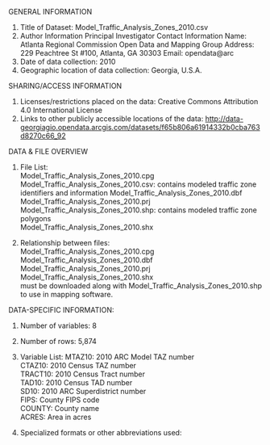 GENERAL INFORMATION

1. Title of Dataset: Model_Traffic_Analysis_Zones_2010.csv
2. Author Information
Principal Investigator Contact Information
Name: Atlanta Regional Commission Open Data and Mapping Group
Address: 229 Peachtree St #100, Atlanta, GA 30303
Email: opendata@arc
3. Date of data collection: 2010
4. Geographic location of data collection: Georgia, U.S.A. 

SHARING/ACCESS INFORMATION

1. Licenses/restrictions placed on the data: Creative Commons Attribution 4.0 International License
2. Links to other publicly accessible locations of the data: http://data-georgiagio.opendata.arcgis.com/datasets/f65b806a61914332b0cba763d8270c66_92

DATA & FILE OVERVIEW

1. File List:  
Model_Traffic_Analysis_Zones_2010.cpg  
Model_Traffic_Analysis_Zones_2010.csv: contains modeled traffic zone identifiers and information
Model_Traffic_Analysis_Zones_2010.dbf  
Model_Traffic_Analysis_Zones_2010.prj  
Model_Traffic_Analysis_Zones_2010.shp: contains modeled traffic zone polygons  
Model_Traffic_Analysis_Zones_2010.shx  

2. Relationship between files:  
Model_Traffic_Analysis_Zones_2010.cpg  
Model_Traffic_Analysis_Zones_2010.dbf  
Model_Traffic_Analysis_Zones_2010.prj  
Model_Traffic_Analysis_Zones_2010.shx  
must be downloaded along with Model_Traffic_Analysis_Zones_2010.shp to use in mapping software.  

DATA-SPECIFIC INFORMATION:

1. Number of variables: 8

2. Number of rows: 5,874

3. Variable List: 
MTAZ10: 2010 ARC Model TAZ number  
CTAZ10: 2010 Census TAZ number  
TRACT10: 2010 Census Tract number  
TAD10: 2010 Census TAD number  
SD10: 2010 ARC Superdistrict number  
FIPS: County FIPS code  
COUNTY: County name  
ACRES: Area in acres  

4. Specialized formats or other abbreviations used:



